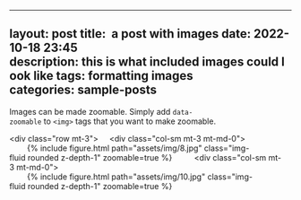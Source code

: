  ---
 layout: post 
 title:  a post with images 
 date: 2022-10-18 23:45
 description: this is what included images could look like 
 tags: formatting images 
 categories: sample-posts 
 ---

 Images can be made zoomable. 
 Simply add `data-zoomable` to `<img>` tags that you want to make zoomable. 
  
 <div class="row mt-3"> 
     <div class="col-sm mt-3 mt-md-0"> 
         {% include figure.html path="assets/img/8.jpg" class="img-fluid rounded z-depth-1" zoomable=true %} 
     </div> 
     <div class="col-sm mt-3 mt-md-0"> 
         {% include figure.html path="assets/img/10.jpg" class="img-fluid rounded z-depth-1" zoomable=true %} 
     </div> 
 </div>
